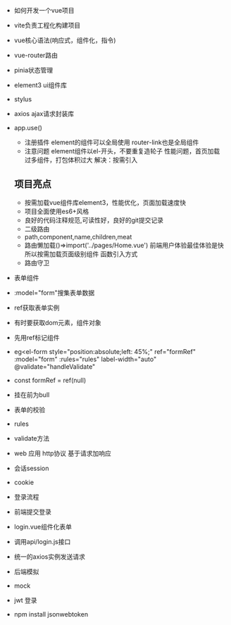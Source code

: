 - 如何开发一个vue项目

- vite负责工程化构建项目
- vue核心语法(响应式，组件化，指令)
- vue-router路由
- pinia状态管理
- element3 ui组件库
- stylus
- axios ajax请求封装库
- app.use()
  - 注册插件
  element的组件可以全局使用 router-link也是全局组件
  - 注意问题
   element组件以el-开头，不要重复造轮子
   性能问题，首页加载过多组件，打包体积过大 解决：按需引入

   ## 项目亮点
   - 按需加载vue组件库element3，性能优化，页面加载速度快
   - 项目全面使用es6+风格
   - 良好的代码注释规范,可读性好，良好的git提交记录
   - 二级路由 
   - path,component,name,children,meat
   - 路由懒加载()=>import('../pages/Home.vue')
   前端用户体验最佳体验是快
   所以按需加载页面级别组件 函数引入方式
   - 路由守卫
- 表单组件
 - :model="form"搜集表单数据
 - ref获取表单实例
  - 有时要获取dom元素，组件对象
  - 先用ref标记组件
   - eg<el-form
      style="position:absolute;left: 45%;"
      ref="formRef"
      :model="form"
      :rules="rules"
      label-width="auto"
      @validate="handleValidate"
     >
  - const formRef = ref(null)
   - 挂在前为bull
  - 表单的校验
   - rules
   - validate方法 
- web 应用
 http协议 基于请求加响应
 - 会话session
 - cookie
- 登录流程
 - 前端提交登录
  - login.vue组件化表单
  - 调用api/login.js接口
  - 统一的axios实例发送请求  
- 后端模拟
 - mock

- jwt 登录
 - npm install jsonwebtoken
 